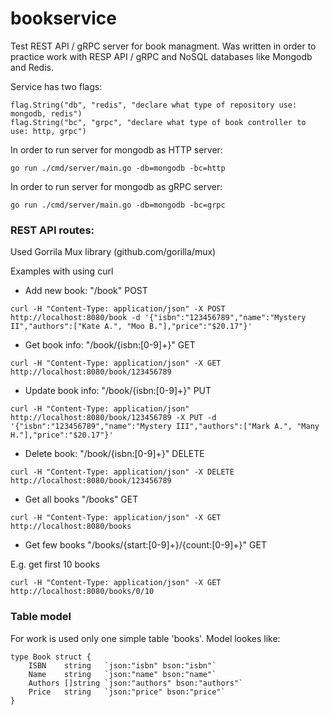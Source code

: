 # bookservice
Test REST API / gRPC server for book managment. 
Was written in order to practice work with RESP API / gRPC and NoSQL databases like Mongodb and Redis.

Service has two flags:

```
flag.String("db", "redis", "declare what type of repository use: mongodb, redis")
flag.String("bc", "grpc", "declare what type of book controller to use: http, grpc")
```

In order to run server for mongodb as HTTP server:

`go run ./cmd/server/main.go -db=mongodb -bc=http`

In order to run server for mongodb as gRPC server:

`go run ./cmd/server/main.go -db=mongodb -bc=grpc`

### REST API routes:

Used Gorrila Mux library (github.com/gorilla/mux)


Examples with using curl

- Add new book: "/book" POST

`curl -H "Content-Type: application/json" -X POST http://localhost:8080/book -d '{"isbn":"123456789","name":"Mystery II","authors":["Kate A.", "Moo B."],"price":"$20.17"}'`

- Get book info: "/book/{isbn:[0-9]+}" GET

`curl -H "Content-Type: application/json" -X GET http://localhost:8080/book/123456789`

- Update book info: "/book/{isbn:[0-9]+}" PUT

`curl -H "Content-Type: application/json" http://localhost:8080/book/123456789 -X PUT -d '{"isbn":"123456789","name":"Mystery III","authors":["Mark A.", "Many H."],"price":"$20.17"}'`

- Delete book: "/book/{isbn:[0-9]+}" DELETE

`curl -H "Content-Type: application/json" -X DELETE http://localhost:8080/book/123456789`

- Get all books "/books" GET

`curl -H "Content-Type: application/json" -X GET http://localhost:8080/books`

- Get few books "/books/{start:[0-9]+}/{count:[0-9]+}" GET

E.g. get first 10 books

`curl -H "Content-Type: application/json" -X GET http://localhost:8080/books/0/10`


### Table model

For work is used only one simple table 'books'. Model lookes like:
```
type Book struct {
	ISBN    string   `json:"isbn" bson:"isbn"`
	Name    string   `json:"name" bson:"name"`
	Authors []string `json:"authors" bson:"authors"`
	Price   string   `json:"price" bson:"price"`
}
```
